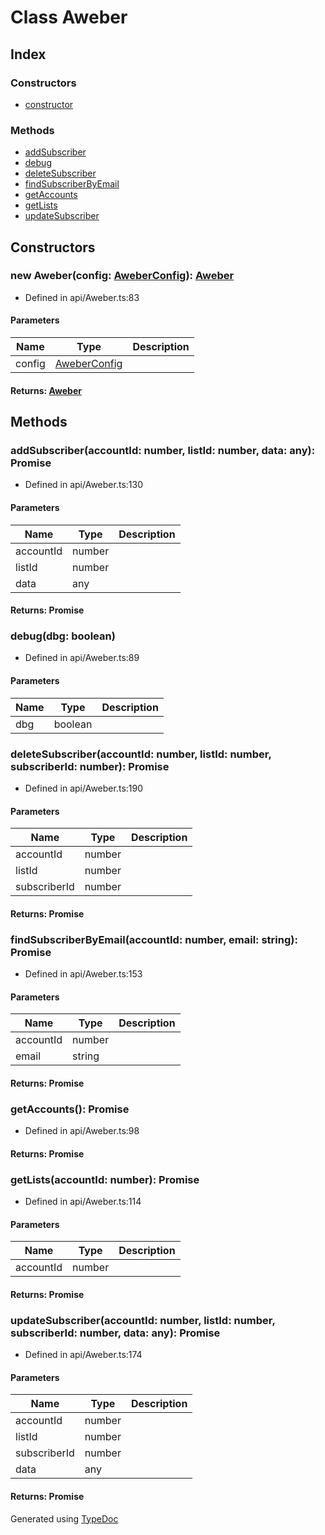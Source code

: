 # Class Aweber
## Index
### Constructors
* [constructor](_api_aweber_.aweber.md#constructor)
### Methods
* [addSubscriber](_api_aweber_.aweber.md#addsubscriber)
* [debug](_api_aweber_.aweber.md#debug)
* [deleteSubscriber](_api_aweber_.aweber.md#deletesubscriber)
* [findSubscriberByEmail](_api_aweber_.aweber.md#findsubscriberbyemail)
* [getAccounts](_api_aweber_.aweber.md#getaccounts)
* [getLists](_api_aweber_.aweber.md#getlists)
* [updateSubscriber](_api_aweber_.aweber.md#updatesubscriber)
## Constructors
### new Aweber(config: [AweberConfig](../interfaces/_api_aweber_.aweberconfig.md)): [Aweber](_api_aweber_.aweber.md)
* Defined in api/Aweber.ts:83
#### Parameters
| Name | Type | Description |
| ---- | ---- | ---- |
| config | [AweberConfig](../interfaces/_api_aweber_.aweberconfig.md)|  |
#### Returns: [Aweber](_api_aweber_.aweber.md)
## Methods
### addSubscriber(accountId: number, listId: number, data: any): Promise
* Defined in api/Aweber.ts:130
#### Parameters
| Name | Type | Description |
| ---- | ---- | ---- |
| accountId | number|  |
| listId | number|  |
| data | any|  |
#### Returns: Promise
### debug(dbg: boolean)
* Defined in api/Aweber.ts:89
#### Parameters
| Name | Type | Description |
| ---- | ---- | ---- |
| dbg | boolean|  |
### deleteSubscriber(accountId: number, listId: number, subscriberId: number): Promise
* Defined in api/Aweber.ts:190
#### Parameters
| Name | Type | Description |
| ---- | ---- | ---- |
| accountId | number|  |
| listId | number|  |
| subscriberId | number|  |
#### Returns: Promise
### findSubscriberByEmail(accountId: number, email: string): Promise
* Defined in api/Aweber.ts:153
#### Parameters
| Name | Type | Description |
| ---- | ---- | ---- |
| accountId | number|  |
| email | string|  |
#### Returns: Promise
### getAccounts(): Promise
* Defined in api/Aweber.ts:98
#### Returns: Promise
### getLists(accountId: number): Promise
* Defined in api/Aweber.ts:114
#### Parameters
| Name | Type | Description |
| ---- | ---- | ---- |
| accountId | number|  |
#### Returns: Promise
### updateSubscriber(accountId: number, listId: number, subscriberId: number, data: any): Promise
* Defined in api/Aweber.ts:174
#### Parameters
| Name | Type | Description |
| ---- | ---- | ---- |
| accountId | number|  |
| listId | number|  |
| subscriberId | number|  |
| data | any|  |
#### Returns: Promise
Generated using [TypeDoc](http://typedoc.io)
